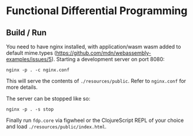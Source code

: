 # Functional Differential Programming

## Build / Run

You need to have nginx installed, with application/wasm wasm added to default mime.types (https://github.com/mdn/webassembly-examples/issues/5). Starting a development server on
port 8080:

``` shell
nginx -p . -c nginx.conf
```

This will serve the contents of `./resources/public`. Refer to
`nginx.conf` for more details.

The server can be stopped like so:

``` shell
nginx -p . -s stop
```

Finally run `fdp.core` via figwheel or the ClojureScript REPL of your
choice and load `./resources/public/index.html`.

